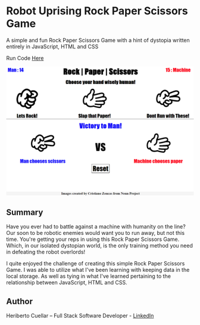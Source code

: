 # Robot Uprising Rock Paper Scissors Game
A simple and fun Rock Paper Scissors Game with a hint of dystopia written entirely in JavaScript, HTML and CSS

Run Code [Here](https://hcuellar-coder.github.io/Rock-Paper-Scissors-Game/)

![Todo App](./images/Rock-Paper-Scissors.png)

## Summary
Have you ever had to battle against a machine with humanity on the line? Our soon to be robotic enemies would want you to run away, but not this time. You're getting your reps in using this Rock Paper Scissors Game. Which, in our isolated dystopian world, is the only training method you need in defeating the robot overlords! 

I quite enjoyed the challenge of creating this simple Rock Paper Scissors Game. I was able to utilize what I've been learning with keeping data in the local storage. As well as tying in what I've learned pertaining to the relationship between JavaScript, HTML and CSS.

## Author
Heriberto Cuellar – Full Stack Software Developer - [LinkedIn](https://www.linkedin.com/in/heriberto-c-5aa11952)

